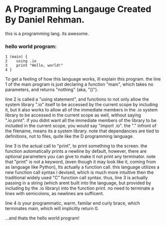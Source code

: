 # A Programming Langauge Created By Daniel Rehman.

this is a programming lang. its awesome.


### hello world program:

```
1 (main) {
2    using .io
3    print "Hello, world!"
4 }
```

To get a feeling of how this language works, ill explain this program.
the line 1 of the main program is just declaring a function "main", which takes no parameters, and returns "nothing" (aka, "()"). 

line 2 is called a "using statement", and functions to not only allow the system library ".io" itself to be accessed by the current scope by including it,
but it also works to allow all of the immediate members in the .io system library to be accessed in the current scope as well, without saying ".io.print". 
if you didnt want all the immediate members of the library to be included in the current scope, you would say "import .io". 
the "." infront of the filename, means its a system library. note that dependancies are tied to definitions, not to files, quite like the D programming language.

line 3 is the actual call to "print", to print something to the screen. the function automatically prints a newline by default, however, there are optional parameters 
you can give to make it not print any terminator. note that "print" is not a keyword, (even though it may look like it, coming from as language like Python), 
Its actually a function call. this language utilizes a new function call syntax i devised, which is much more intuitive then the traditional widely used "C" function call syntax.
thus, line 3 is actually passing in a string (which arent built into the language, but provided by including by the .io library) into the function print.
no need to terminate a lines with semicolons, as newlines are sufficent.

line 4 is your programmatic, warm, familar end curly brace, which terminates main, which will implicitly return 0.

...and thats the hello world program!



